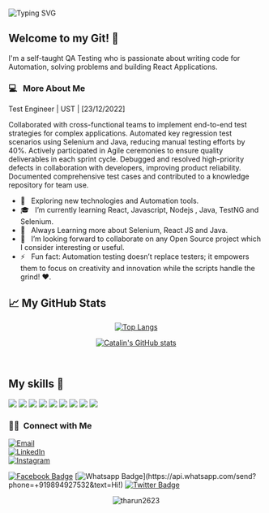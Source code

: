 ###

<img src ="https://readme-typing-svg.herokuapp.com?font=Montserrat&color=8803FC&size=24&lines=Hey+there,+I'm+Tharun Prasaath R;I'm+A+Front-End Developer.;Automation Testing.;An+Open-Source+Enthusiast+!.;" alt="Typing SVG" >

<h2>  Welcome to my Git! 👋</h2>

I'm a self-taught QA Testing  who is passionate about writing code for Automation, solving problems and  building React Applications.

<h3>  💻 &nbsp; More About Me </h3>Test Engineer | UST | [23/12/2022] 

Collaborated with cross-functional teams to implement end-to-end test strategies for complex applications.
Automated key regression test scenarios using Selenium and Java, reducing manual testing efforts by 40%.
Actively participated in Agile ceremonies to ensure quality deliverables in each sprint cycle.
Debugged and resolved high-priority defects in collaboration with developers, improving product reliability.
Documented comprehensive test cases and contributed to a knowledge repository for team use.


- 🤔 &nbsp; Exploring new technologies and Automation tools.
- 🎓 &nbsp; I’m currently learning React, Javascript, Nodejs , Java, TestNG and Selenium.
- 🌱 &nbsp; Always Learning more about Selenium, React JS and Java.
- 👯 &nbsp; I’m looking forward to collaborate on any Open Source project which I consider interesting or useful.
- ⚡ &nbsp; Fun fact: Automation testing doesn’t replace testers; it empowers them to focus on creativity and innovation while the scripts handle the grind! :heart:.

## &#x1f4c8; My GitHub Stats

<div  align=center>
 
[![Top Langs](https://github-readme-stats.vercel.app/api/top-langs/?username=tharun2623&hide=java,html,css&theme=radical)](https://github.com/anuraghazra/github-readme-stats)

[![Catalin's GitHub stats](https://github-readme-stats.vercel.app/api?username=tharun2623&theme=radical)](https://github.com/anuraghazra/github-readme-stats)

</div>

<br/>

## My skills 🚀

![](https://img.shields.io/badge/HTML5-E34F26?style=for-the-badge&logo=html5&logoColor=white)
![](https://img.shields.io/badge/JavaScript-F7DF1E?style=for-the-badge&logo=javascript&logoColor=black)
![](https://img.shields.io/badge/CSS3-1572B6?style=for-the-badge&logo=css3&logoColor=white)
![](https://img.shields.io/badge/Java-orange?style=for-the-badge&logo=java&logoColor=white)
![](https://img.shields.io/badge/Selenium-CC6699?style=for-the-badge&logo=selenium&logoColor=white)
![](https://img.shields.io/badge/Javascript-404D59?style=for-the-badge&logo=javascript&logoColor=white)
![](https://img.shields.io/badge/React-20232A?style=for-the-badge&logo=react&logoColor=61DAFB)
![](https://img.shields.io/badge/MySQL-purple?style=for-the-badge&logo=mysql&logoColor=white)
![](https://img.shields.io/badge/Bootstrap-563D7C?style=for-the-badge&logo=bootstrap&logoColor=white)


<h3> 🤝🏻 &nbsp;Connect with Me </h3>

<p>
<div>
  <a href="mailto:priyanvishnu15@gmail.com">
    <img alt="Email" src="https://img.shields.io/badge/Email-rtharunprasaath@gmail.com-blue?style=flat-square&logo=gmail">
  </a>
</div>
<div>
  <a href="https://www.linkedin.com/in/tharun-prasaath-r/">
    <img alt="LinkedIn" src="https://img.shields.io/badge/Linkedin-tharun%20prasaath%20-blue?style=flat-square&logo=linkedin">
  </a>
</div>
<div>
  <a href="https://www.instagram.com/_t_h_a_r_u_n_/">
    <img alt="Instagram" src="https://img.shields.io/badge/Instagram-_t_h_a_r_u_n_-blue?style=flat-square&logo=instagram">
  </a>
</div>

[![Facebook Badge](https://img.shields.io/badge/-Facebook-3b5998?style=flat-square&labelColor=3b5998&logo=facebook&logoColor=white&link=https://www.facebook.com/weltonpfelix/)](https://www.facebook.com/tharunprasaath.ramesh)
[![Whatsapp Badge](https://img.shields.io/badge/-Whatsapp-4CA143?style=flat-square&labelColor=4CA143&logo=whatsapp&logoColor=white&link=https://api.whatsapp.com/send?phone=+919894927532&text=Hi!)](https://api.whatsapp.com/send?phone=+919894927532&text=Hi!)
[![Twitter Badge](https://img.shields.io/badge/-Twitter-1da1f2?style=flat-square&labelColor=1da1f2&logo=twitter&logoColor=white&link=https://www.twitter.com/_weltonfelix/)](https://twitter.com/tharunprasaathr)

</p>

<!-- ![visitors](https://visitor-badge.glitch.me/badge?page_id=MDmubarak786.MDmubarak786) -->

<!-- # latest Blog posts -->

<!-- BLOG-POST-LIST:START -->
<!-- BLOG-POST-LIST:END -->

<p align="center"><img align="center" src="https://github-readme-streak-stats.herokuapp.com/?user=tharun2623&" alt="tharun2623" /></p>
